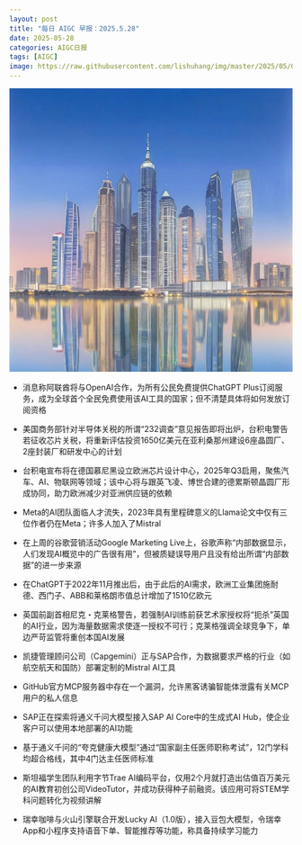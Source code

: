 ```yaml
---
layout: post
title: "每日 AIGC 早报：2025.5.28"
date: 2025-05-28
categories: AIGC日报
tags: [AIGC]
image: https://raw.githubusercontent.com/lishuhang/img/master/2025/05/0528-d.jpg
---
```


![封面图](https://raw.githubusercontent.com/lishuhang/img/master/2025/05/0528-d.jpg)

  - 消息称阿联酋将与OpenAI合作，为所有公民免费提供ChatGPT Plus订阅服务，成为全球首个全民免费使用该AI工具的国家；但不清楚具体将如何发放订阅资格

  - 美国商务部针对半导体关税的所谓“232调查”意见报告即将出炉，台积电警告若征收芯片关税，将重新评估投资1650亿美元在亚利桑那州建设6座晶圆厂、2座封装厂和研发中心的计划

  - 台积电宣布将在德国慕尼黑设立欧洲芯片设计中心，2025年Q3启用，聚焦汽车、AI、物联网等领域；该中心将与跟英飞凌、博世合建的德累斯顿晶圆厂形成协同，助力欧洲减少对亚洲供应链的依赖

  - Meta的AI团队面临人才流失，2023年具有里程碑意义的Llama论文中仅有三位作者仍在Meta；许多人加入了Mistral

  - 在上周的谷歌营销活动Google Marketing Live上，谷歌声称“内部数据显示，人们发现AI概览中的广告很有用”，但被质疑误导用户且没有给出所谓“内部数据”的进一步来源

  - 在ChatGPT于2022年11月推出后，由于此后的AI需求，欧洲工业集团施耐德、西门子、ABB和莱格朗市值总计增加了1510亿欧元

  - 英国前副首相尼克・克莱格警告，若强制AI训练前获艺术家授权将“扼杀”英国的AI行业，因为海量数据需求使逐一授权不可行；克莱格强调全球竞争下，单边严苛监管将重创本国AI发展

  - 凯捷管理顾问公司（Capgemini）正与SAP合作，为数据要求严格的行业（如航空航天和国防）部署定制的Mistral AI工具

  - GitHub官方MCP服务器中存在一个漏洞，允许黑客诱骗智能体泄露有关MCP用户的私人信息

  - SAP正在探索将通义千问大模型接入SAP AI Core中的生成式AI Hub，使企业客户可以使用本地部署的AI功能

  - 基于通义千问的“夸克健康大模型”通过“国家副主任医师职称考试”，12门学科均超合格线，其中4门达主任医师标准

  - 斯坦福学生团队利用字节Trae AI编码平台，仅用2个月就打造出估值百万美元的AI教育初创公司VideoTutor，并成功获得种子前融资。该应用可将STEM学科问题转化为视频讲解

  - 瑞幸咖啡与火山引擎联合开发Lucky AI（1.0版），接入豆包大模型，令瑞幸App和小程序支持语音下单、智能推荐等功能，称具备持续学习能力